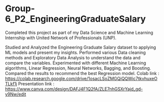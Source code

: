 # Group-6_P2_EngineeringGraduateSalary
Completed this project as part of my Data Science and Machine Learning Internship with United Network of Professionals (UNP).

Studied and Analyzed the Engineering Graduate Salary dataset to applying ML models and present my insights.
Performed various Data cleaning methods and Exploratory Data Analysis to understand the data and compare the variables.
Experimented with different Machine Learning algorithms, Linear Regression, Neural Networks, Bagging, and Boosting.
Compared the results to recommend the best Regression model.
Colab link : https://colab.research.google.com/drive/1osacLSoZMGQiQQWic7tkvhuxeOTLkf1j
Presentation link : https://www.canva.com/design/DAFJ4F1Q2fA/ZLE7nhGSXrYajd_gd-y9Nw/edit
